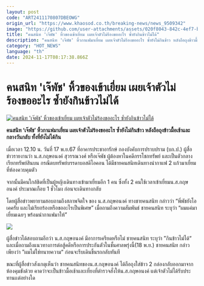 ```yaml
---
layout: post
code: "ART2411170807DBEOWG"
origin_url: "https://www.khaosod.co.th/breaking-news/news_9509342"
image: "https://github.com/user-attachments/assets/020f8043-842c-4ef7-bb84-5cf5fcc3ee84"
title: "คนสนิท 'เจ๊พัช' หิ้วของเข้าเยี่ยม เผยเจ้าตัวไม่ร้องขออะไร ซ้ำยังกินข้าวไม่ได้"
description: "คนสนิท 'เจ๊พัช' หิ้วกาแฟมาเยี่ยม เผยเจ้าตัวไม่ร้องขออะไร ซ้ำยังไม่กินข้าว หลังถือถุงข้าวมื้อเช้าและกลางวันกลับ ทั้งที่ยังไม่ได้กิน "
category: "HOT_NEWS"
language: "th"
date: 2024-11-17T08:17:38.866Z
---
```


# คนสนิท 'เจ๊พัช' หิ้วของเข้าเยี่ยม เผยเจ้าตัวไม่ร้องขออะไร ซ้ำยังกินข้าวไม่ได้

[![คนสนิท 'เจ๊พัช' หิ้วของเข้าเยี่ยม เผยเจ้าตัวไม่ร้องขออะไร ซ้ำยังกินข้าวไม่ได้](https://www.khaosod.co.th/wpapp/uploads/2024/11/japat2-1.jpg "คนสนิท 'เจ๊พัช' หิ้วของเข้าเยี่ยม เผยเจ้าตัวไม่ร้องขออะไร ซ้ำยังกินข้าวไม่ได้")](https://www.khaosod.co.th/wpapp/uploads/2024/11/japat2-1.jpg)

**คนสนิท ‘เจ๊พัช’ หิ้วกาแฟมาเยี่ยม เผยเจ้าตัวไม่ร้องขออะไร ซ้ำยังไม่กินข้าว หลังถือถุงข้าวมื้อเช้าและกลางวันกลับ ทั้งที่ยังไม่ได้กิน**

เมื่อเวลา 12.10 น. วันที่ 17 พ.ย.67 ที่อาคารประชาอารักษ์ กองบังคับการปราบปราม (บก.ป.) ผู้สื่อข่าวรายงานว่า น.ส.กฤษอนงค์ สุวรรณวงศ์ หรือเจ๊พัช ผู้ต้องหาในคดีกรรโชกทรัพย์ และเป็นตัวกลางเรียกทรัพย์สินบน กรณีตบทรัพย์บรรดาบอสดิไอคอน ได้มีชายคนสนิทเดินทางนำกาแฟ 2 แก้วมาเยี่ยมที่ห้องควบคุมตัว

จากนั้นมีคนใกล้ชิดที่เป็นผู้หญิงเดินทางเข้ามาเยี่ยมอีก 1 คน ซึ่งทั้ง 2 คนใช้เวลาเข้าเยี่ยมน.ส.กฤษอนงค์ ประมาณเกือบ 1 ชั่วโมง ก่อนจะเดินทางกลับ

โดยผู้สื่อข่าวพยายามสอบถามถึงสภาพจิตใจ ของ น.ส.กฤษอนงค์ ทางชายคนสนิท กล่าวว่า “พี่พัชยังโอเคครับ และไม่เรียกร้องหรือขออะไรเป็นพิเศษ” เมื่อถามถึงความสัมพันธ์ ชายคนสนิท ระบุว่า “ผมแค่มาเยี่ยมเฉยๆ พร้อมนํากาแฟมาให้”

![](https://www.khaosod.co.th/wpapp/uploads/2024/11/S__9601103_0-696x392.jpg)

ผู้สื่อข่าวได้สอบถามอีกว่า น.ส.กฤษอนงค์ มีอาการเครียดหรือไม่ ชายคนสนิท ระบุว่า ”กินข้าวไม่ได้“ และเมื่อถามถึงแนวทางการต่อสู้คดีหรือการประกันตัวในชั้นศาลพรุ่งนี้(18 พ.ย.) ชายคนสนิท กล่าวเพียงว่า ”ผมไม่ใช่ทนายความ“ ก่อนจะรีบเดินขึ้นรถกลับทันที

ขณะที่ผู้สื่อข่าวสังเกตุเห็นว่า ชายคนสนิทของน.ส.กฤษอนงค์ ได้ถือถุงใส่ข้าว 2 กล่องกลับออกมาจากห้องคุมขังด้วย คาดว่าจะเป็นข้าวมื้อเช้าและเที่ยงที่ตำรวจสั่งให้น.ส.กฤษอนงค์ แต่เจ้าตัวไม่ได้รับประทานเเต่อย่างใด